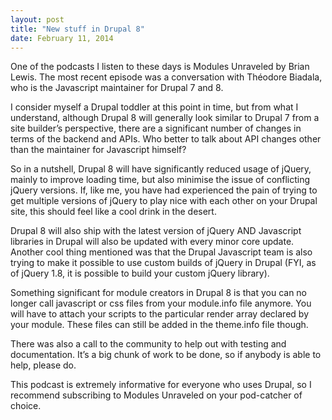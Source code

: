 ```yaml
---
layout: post
title: "New stuff in Drupal 8"
date: February 11, 2014
---
```

One of the podcasts I listen to these days is Modules Unraveled by Brian Lewis. The most recent episode was a conversation with Théodore Biadala, who is the Javascript maintainer for Drupal 7 and 8. 

I consider myself a Drupal toddler at this point in time, but from what I understand, although Drupal 8 will generally look similar to Drupal 7 from a site builder’s perspective, there are a significant number of changes in terms of the backend and APIs. Who better to talk about API changes other than the maintainer for Javascript himself?

So in a nutshell, Drupal 8 will have significantly reduced usage of jQuery, mainly to improve loading time, but also minimise the issue of conflicting jQuery versions. If, like me, you have had experienced the pain of trying to get multiple versions of jQuery to play nice with each other on your Drupal site, this should feel like a cool drink in the desert. 

Drupal 8 will also ship with the latest version of jQuery AND Javascript libraries in Drupal will also be updated with every minor core update. Another cool thing mentioned was that the Drupal Javascript team is also trying to make it possible to use custom builds of jQuery in Drupal (FYI, as of jQuery 1.8, it is possible to build your custom jQuery library). 

Something significant for module creators in Drupal 8 is that you can no longer call javascript or css files from your module.info file anymore. You will have to attach your scripts to the particular render array declared by your module. These files can still be added in the theme.info file though.

There was also a call to the community to help out with testing and documentation. It’s a big chunk of work to be done, so if anybody is able to help, please do. 

This podcast is extremely informative for everyone who uses Drupal, so I recommend subscribing to Modules Unraveled on your pod-catcher of choice. 